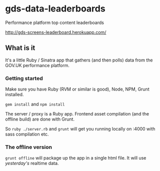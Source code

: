 gds-data-leaderboards
=====================

Performance platform top content leaderboards

http://gds-screens-leaderboard.herokuapp.com/

## What is it

It's a little Ruby / Sinatra app that gathers (and then polls) data from the GOV.UK performance platform.

### Getting started

Make sure you have Ruby (RVM or similar is good), Node, NPM, Grunt installed.

``` gem install ``` and ``` npm install ```

The server / proxy is a Ruby app. Frontend asset compilation (and the offline build) are done with Grunt.

So ``` ruby ./server.rb ``` and ``` grunt ``` will get you running locally on :4000 with sass compilation etc.

### The offline version

```grunt offline``` will package up the app in a single html file. It will use _yesterday's_ realtime data.
